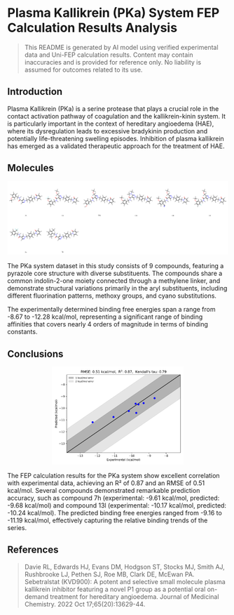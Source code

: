 # Plasma Kallikrein (PKa) System FEP Calculation Results Analysis

> This README is generated by AI model using verified experimental data and Uni-FEP calculation results. Content may contain inaccuracies and is provided for reference only. No liability is assumed for outcomes related to its use.

## Introduction

Plasma Kallikrein (PKa) is a serine protease that plays a crucial role in the contact activation pathway of coagulation and the kallikrein-kinin system. It is particularly important in the context of hereditary angioedema (HAE), where its dysregulation leads to excessive bradykinin production and potentially life-threatening swelling episodes. Inhibition of plasma kallikrein has emerged as a validated therapeutic approach for the treatment of HAE.

## Molecules

![Molecular structures of representative compounds](mol_grid.png)

The PKa system dataset in this study consists of 9 compounds, featuring a pyrazole core structure with diverse substituents. The compounds share a common indolin-2-one moiety connected through a methylene linker, and demonstrate structural variations primarily in the aryl substituents, including different fluorination patterns, methoxy groups, and cyano substitutions.

The experimentally determined binding free energies span a range from -8.67 to -12.28 kcal/mol, representing a significant range of binding affinities that covers nearly 4 orders of magnitude in terms of binding constants.

## Conclusions

<p align="center"><img src="result_dG.png" width="300"></p>

The FEP calculation results for the PKa system show excellent correlation with experimental data, achieving an R² of 0.87 and an RMSE of 0.51 kcal/mol. Several compounds demonstrated remarkable prediction accuracy, such as compound 7h (experimental: -9.61 kcal/mol, predicted: -9.68 kcal/mol) and compound 13l (experimental: -10.17 kcal/mol, predicted: -10.24 kcal/mol). The predicted binding free energies ranged from -9.16 to -11.19 kcal/mol, effectively capturing the relative binding trends of the series.

## References

> Davie RL, Edwards HJ, Evans DM, Hodgson ST, Stocks MJ, Smith AJ, Rushbrooke LJ, Pethen SJ, Roe MB, Clark DE, McEwan PA. Sebetralstat (KVD900): A potent and selective small molecule plasma kallikrein inhibitor featuring a novel P1 group as a potential oral on-demand treatment for hereditary angioedema. Journal of Medicinal Chemistry. 2022 Oct 17;65(20):13629-44. 